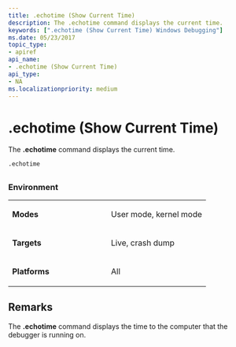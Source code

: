 ```yaml
---
title: .echotime (Show Current Time)
description: The .echotime command displays the current time.
keywords: [".echotime (Show Current Time) Windows Debugging"]
ms.date: 05/23/2017
topic_type:
- apiref
api_name:
- .echotime (Show Current Time)
api_type:
- NA
ms.localizationpriority: medium
---
```


# .echotime (Show Current Time)


The **.echotime** command displays the current time.

```dbgcmd
.echotime 
```

## <span id="ddk_meta_show_current_time_dbg"></span><span id="DDK_META_SHOW_CURRENT_TIME_DBG"></span>


### <span id="Environment"></span><span id="environment"></span><span id="ENVIRONMENT"></span>Environment

<table>
<colgroup>
<col width="50%" />
<col width="50%" />
</colgroup>
<tbody>
<tr class="odd">
<td align="left"><p><strong>Modes</strong></p></td>
<td align="left"><p>User mode, kernel mode</p></td>
</tr>
<tr class="even">
<td align="left"><p><strong>Targets</strong></p></td>
<td align="left"><p>Live, crash dump</p></td>
</tr>
<tr class="odd">
<td align="left"><p><strong>Platforms</strong></p></td>
<td align="left"><p>All</p></td>
</tr>
</tbody>
</table>

 

Remarks
-------

The **.echotime** command displays the time to the computer that the debugger is running on.

 

 





